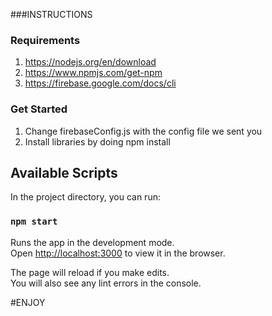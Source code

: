 ###INSTRUCTIONS

### Requirements

1. https://nodejs.org/en/download
2. https://www.npmjs.com/get-npm
3. https://firebase.google.com/docs/cli


### Get Started

1. Change firebaseConfig.js with the config file we sent you
2. Install libraries by doing npm install


## Available Scripts

In the project directory, you can run:

### `npm start`

Runs the app in the development mode.<br />
Open [http://localhost:3000](http://localhost:3000) to view it in the browser.

The page will reload if you make edits.<br />
You will also see any lint errors in the console.


#ENJOY
